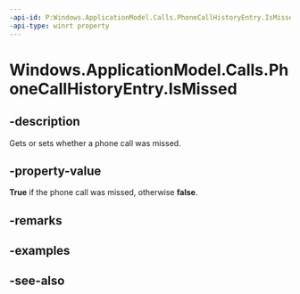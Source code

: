 ```yaml
---
-api-id: P:Windows.ApplicationModel.Calls.PhoneCallHistoryEntry.IsMissed
-api-type: winrt property
---
```


<!-- Property syntax
public bool IsMissed { get;  set; }
-->

# Windows.ApplicationModel.Calls.PhoneCallHistoryEntry.IsMissed

## -description
Gets or sets whether a phone call was missed.

## -property-value
**True** if the phone call was missed, otherwise **false**.

## -remarks

## -examples

## -see-also
